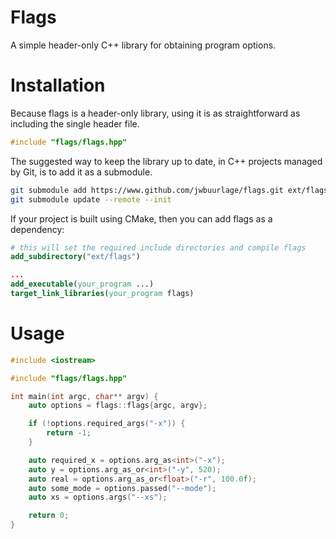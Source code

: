 # Flags

A simple header-only C++ library for obtaining program options.

# Installation

Because flags is a header-only library, using it is as straightforward as including the single header file.

```cpp
#include "flags/flags.hpp"
```

The suggested way to keep the library up to date, in C++ projects managed by Git, is to add it as a submodule.

```bash
git submodule add https://www.github.com/jwbuurlage/flags.git ext/flags
git submodule update --remote --init
```

If your project is built using CMake, then you can add flags as a dependency:

```cmake
# this will set the required include directories and compile flags
add_subdirectory("ext/flags")

...
add_executable(your_program ...)
target_link_libraries(your_program flags)
```

# Usage

```cpp
#include <iostream>

#include "flags/flags.hpp"

int main(int argc, char** argv) {
    auto options = flags::flags{argc, argv};

    if (!options.required_args("-x")) {
        return -1;
    }

    auto required_x = options.arg_as<int>("-x");
    auto y = options.arg_as_or<int>("-y", 520);
    auto real = options.arg_as_or<float>("-r", 100.0f);
    auto some_mode = options.passed("--mode");
    auto xs = options.args("--xs");

    return 0;
}
```
